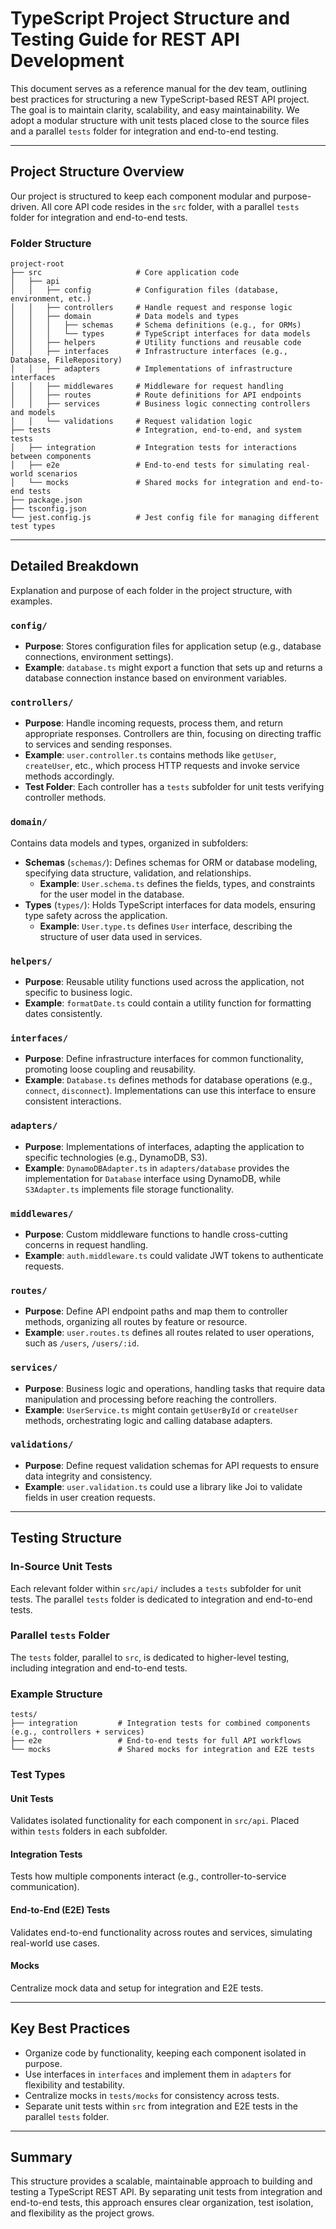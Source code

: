 
# TypeScript Project Structure and Testing Guide for REST API Development

This document serves as a reference manual for the dev team, outlining best practices for structuring a new TypeScript-based REST API project. The goal is to maintain clarity, scalability, and easy maintainability. We adopt a modular structure with unit tests placed close to the source files and a parallel `tests` folder for integration and end-to-end testing.

---

## Project Structure Overview

Our project is structured to keep each component modular and purpose-driven. All core API code resides in the `src` folder, with a parallel `tests` folder for integration and end-to-end tests.

### Folder Structure

```plaintext
project-root
├── src                     # Core application code
│   ├── api
│   │   ├── config          # Configuration files (database, environment, etc.)
│   │   ├── controllers     # Handle request and response logic
│   │   ├── domain          # Data models and types
│   │   │   ├── schemas     # Schema definitions (e.g., for ORMs)
│   │   │   └── types       # TypeScript interfaces for data models
│   │   ├── helpers         # Utility functions and reusable code
│   │   ├── interfaces      # Infrastructure interfaces (e.g., Database, FileRepository)
│   │   ├── adapters        # Implementations of infrastructure interfaces
│   │   ├── middlewares     # Middleware for request handling
│   │   ├── routes          # Route definitions for API endpoints
│   │   ├── services        # Business logic connecting controllers and models
│   │   └── validations     # Request validation logic
├── tests                   # Integration, end-to-end, and system tests
│   ├── integration         # Integration tests for interactions between components
│   ├── e2e                 # End-to-end tests for simulating real-world scenarios
│   └── mocks               # Shared mocks for integration and end-to-end tests
├── package.json
├── tsconfig.json
└── jest.config.js          # Jest config file for managing different test types
```

---

## Detailed Breakdown

Explanation and purpose of each folder in the project structure, with examples.

### `config/`
- **Purpose**: Stores configuration files for application setup (e.g., database connections, environment settings).
- **Example**: `database.ts` might export a function that sets up and returns a database connection instance based on environment variables.

### `controllers/`
- **Purpose**: Handle incoming requests, process them, and return appropriate responses. Controllers are thin, focusing on directing traffic to services and sending responses.
- **Example**: `user.controller.ts` contains methods like `getUser`, `createUser`, etc., which process HTTP requests and invoke service methods accordingly.
- **Test Folder**: Each controller has a `tests` subfolder for unit tests verifying controller methods.

### `domain/`
Contains data models and types, organized in subfolders:

- **Schemas** (`schemas/`): Defines schemas for ORM or database modeling, specifying data structure, validation, and relationships.
  - **Example**: `User.schema.ts` defines the fields, types, and constraints for the user model in the database.
- **Types** (`types/`): Holds TypeScript interfaces for data models, ensuring type safety across the application.
  - **Example**: `User.type.ts` defines `User` interface, describing the structure of user data used in services.

### `helpers/`
- **Purpose**: Reusable utility functions used across the application, not specific to business logic.
- **Example**: `formatDate.ts` could contain a utility function for formatting dates consistently.

### `interfaces/`
- **Purpose**: Define infrastructure interfaces for common functionality, promoting loose coupling and reusability.
- **Example**: `Database.ts` defines methods for database operations (e.g., `connect`, `disconnect`). Implementations can use this interface to ensure consistent interactions.

### `adapters/`
- **Purpose**: Implementations of interfaces, adapting the application to specific technologies (e.g., DynamoDB, S3).
- **Example**: `DynamoDBAdapter.ts` in `adapters/database` provides the implementation for `Database` interface using DynamoDB, while `S3Adapter.ts` implements file storage functionality.

### `middlewares/`
- **Purpose**: Custom middleware functions to handle cross-cutting concerns in request handling.
- **Example**: `auth.middleware.ts` could validate JWT tokens to authenticate requests.

### `routes/`
- **Purpose**: Define API endpoint paths and map them to controller methods, organizing all routes by feature or resource.
- **Example**: `user.routes.ts` defines all routes related to user operations, such as `/users`, `/users/:id`.

### `services/`
- **Purpose**: Business logic and operations, handling tasks that require data manipulation and processing before reaching the controllers.
- **Example**: `UserService.ts` might contain `getUserById` or `createUser` methods, orchestrating logic and calling database adapters.

### `validations/`
- **Purpose**: Define request validation schemas for API requests to ensure data integrity and consistency.
- **Example**: `user.validation.ts` could use a library like Joi to validate fields in user creation requests.

---

## Testing Structure

### In-Source Unit Tests

Each relevant folder within `src/api/` includes a `tests` subfolder for unit tests. The parallel `tests` folder is dedicated to integration and end-to-end tests.

### Parallel `tests` Folder

The `tests` folder, parallel to `src`, is dedicated to higher-level testing, including integration and end-to-end tests.

### Example Structure

```plaintext
tests/
├── integration         # Integration tests for combined components (e.g., controllers + services)
├── e2e                 # End-to-end tests for full API workflows
└── mocks               # Shared mocks for integration and E2E tests
```

### Test Types

#### Unit Tests
Validates isolated functionality for each component in `src/api`. Placed within `tests` folders in each subfolder.

#### Integration Tests
Tests how multiple components interact (e.g., controller-to-service communication).

#### End-to-End (E2E) Tests
Validates end-to-end functionality across routes and services, simulating real-world use cases.

#### Mocks
Centralize mock data and setup for integration and E2E tests.

---

## Key Best Practices

- Organize code by functionality, keeping each component isolated in purpose.
- Use interfaces in `interfaces` and implement them in `adapters` for flexibility and testability.
- Centralize mocks in `tests/mocks` for consistency across tests.
- Separate unit tests within `src` from integration and E2E tests in the parallel `tests` folder.

---

## Summary

This structure provides a scalable, maintainable approach to building and testing a TypeScript REST API. By separating unit tests from integration and end-to-end tests, this approach ensures clear organization, test isolation, and flexibility as the project grows.
